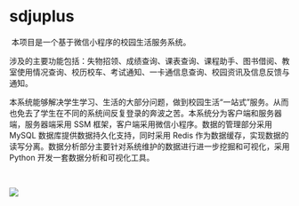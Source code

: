 # sdjuplus
​	本项目是一个基于微信小程序的校园生活服务系统。

​	涉及的主要功能包括：失物招领、成绩查询、课表查询、课程助手、图书借阅、教室使用情况查询、校历校车、考试通知、一卡通信息查询、校园资讯及信息反馈与通知。

​	本系统能够解决学生学习、生活的大部分问题，做到校园生活“一站式”服务。从而也免去了学生在不同的系统间反复登录的奔波之苦。本系统分为客户端和服务器端，服务器端采用 SSM 框架，客户端采用微信小程序。数据的管理部分采用 MySQL 数据库提供数据持久化支持，同时采用 Redis 作为数据缓存，实现数据的读写分离。数据分析部分主要针对系统维护的数据进行进一步挖掘和可视化，采用 Python 开发一套数据分析和可视化工具。

​	

![](https://gitee.com/Nick17t/Image-Hosting/raw/master/img/sdjuplus_function.png)